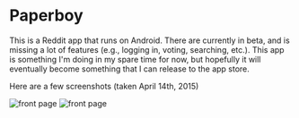 # Paperboy
This is a Reddit app that runs on Android. There are currently in beta, and is missing a lot of features (e.g., logging in, voting, searching, etc.). This app is something I'm doing in my spare time for now, but hopefully it will eventually become something that I can release to the app store.

Here are a few screenshots (taken April 14th, 2015)

![front page](http://i.imgur.com/cq5TBwt.png "The Front Page")
![front page](http://i.imgur.com/cq5TBwt.png "The Front Page")
